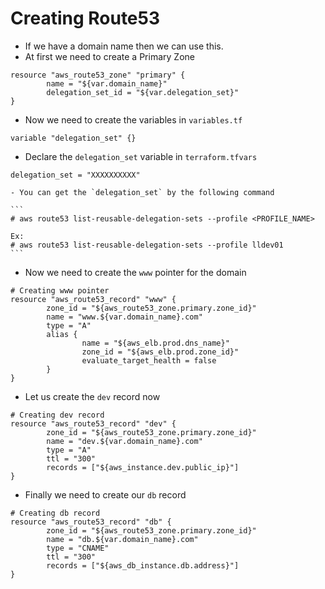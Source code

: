 # Creating Route53

- If we have a domain name then we can use this.
- At first we need to create a Primary Zone

```
resource "aws_route53_zone" "primary" {
        name = "${var.domain_name}"
        delegation_set_id = "${var.delegation_set}"
}
```

- Now we need to create the variables in `variables.tf`

```
variable "delegation_set" {}
```

- Declare the `delegation_set` variable in `terraform.tfvars` 

```
delegation_set = "XXXXXXXXXX"
```

	- You can get the `delegation_set` by the following command

	```
	# aws route53 list-reusable-delegation-sets --profile <PROFILE_NAME>
	
	Ex:
	# aws route53 list-reusable-delegation-sets --profile lldev01
	```

- Now we need to create the `www` pointer for the domain

```
# Creating www pointer
resource "aws_route53_record" "www" {
        zone_id = "${aws_route53_zone.primary.zone_id}"
        name = "www.${var.domain_name}.com"
        type = "A"
        alias {
                name = "${aws_elb.prod.dns_name}"
                zone_id = "${aws_elb.prod.zone_id}"
                evaluate_target_health = false
        }
}
```

- Let us create the `dev` record now

```
# Creating dev record
resource "aws_route53_record" "dev" {
        zone_id = "${aws_route53_zone.primary.zone_id}"
        name = "dev.${var.domain_name}.com"
        type = "A"
        ttl = "300"
        records = ["${aws_instance.dev.public_ip}"]
}
```

- Finally we need to create our `db` record

```
# Creating db record
resource "aws_route53_record" "db" {
        zone_id = "${aws_route53_zone.primary.zone_id}"
        name = "db.${var.domain_name}.com"
        type = "CNAME"
        ttl = "300"
        records = ["${aws_db_instance.db.address}"]
}
```
